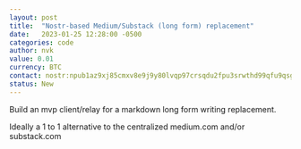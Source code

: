 ```yaml
---
layout: post
title:  "Nostr-based Medium/Substack (long form) replacement"
date:   2023-01-25 12:28:00 -0500
categories: code
author: nvk
value: 0.01
currency: BTC
contact: nostr:npub1az9xj85cmxv8e9j9y80lvqp97crsqdu2fpu3srwthd99qfu9qsgstam8y8
status: New
---
```


Build an mvp client/relay for a markdown long form writing replacement. 

Ideally a 1 to 1 alternative to the centralized medium.com and/or substack.com
